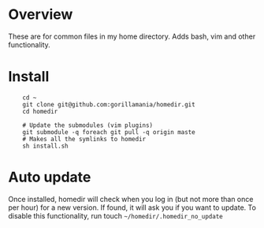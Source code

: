 # Overview
These are for common files in my home directory. Adds bash, vim and other functionality.

# Install
```
    cd ~
    git clone git@github.com:gorillamania/homedir.git
    cd homedir

    # Update the submodules (vim plugins)
    git submodule -q foreach git pull -q origin maste
    # Makes all the symlinks to homedir
    sh install.sh

```

# Auto update
Once installed, homedir will check when you log in (but not more than once per hour) for a new
version. If found, it will ask you if you want to update. To disable this functionality, run touch
`~/homedir/.homedir_no_update`

